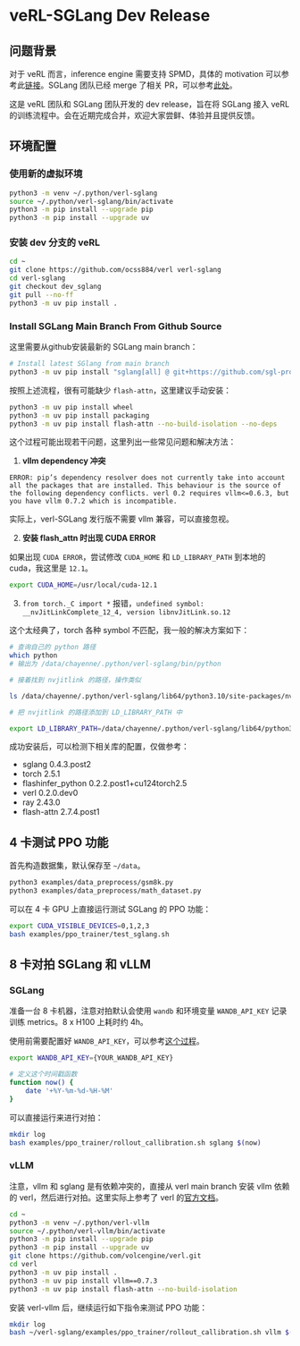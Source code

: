 # veRL-SGLang Dev Release

## 问题背景

对于 veRL 而言，inference engine 需要支持 SPMD，具体的 motivation 可以参考此[链接](https://github.com/vllm-project/vllm/issues/11400)。SGLang 团队已经 merge 了相关 PR，可以参考[此处](https://github.com/sgl-project/sglang/commit/e3e0bc50a9d9644a183bc6dbb55919232196971d)。

这是  veRL 团队和 SGLang 团队开发的 dev release，旨在将 SGLang 接入 veRL 的训练流程中。会在近期完成合并，欢迎大家尝鲜、体验并且提供反馈。

## 环境配置

### 使用新的虚拟环境

```bash
python3 -m venv ~/.python/verl-sglang
source ~/.python/verl-sglang/bin/activate
python3 -m pip install --upgrade pip
python3 -m pip install --upgrade uv
```

### 安装 dev 分支的 veRL

```bash
cd ~
git clone https://github.com/ocss884/verl verl-sglang
cd verl-sglang
git checkout dev_sglang
git pull --no-ff
python3 -m uv pip install .
```

### Install SGLang Main Branch From Github Source

这里需要从github安装最新的 SGLang main branch：

```bash
# Install latest SGlang from main branch
python3 -m uv pip install "sglang[all] @ git+https://github.com/sgl-project/sglang.git/@main#egg=sglang&subdirectory=python" --find-links https://flashinfer.ai/whl/cu124/torch2.5/flashinfer-python
```

按照上述流程，很有可能缺少 `flash-attn`，这里建议手动安装：

```bash
python3 -m uv pip install wheel
python3 -m uv pip install packaging
python3 -m uv pip install flash-attn --no-build-isolation --no-deps
```

这个过程可能出现若干问题，这里列出一些常见问题和解决方法：

1. **vllm dependency 冲突**

`ERROR: pip’s dependency resolver does not currently take into account all the packages that are installed. This behaviour is the source of the following dependency conflicts. verl 0.2 requires vllm<=0.6.3, but you have vllm 0.7.2 which is incompatible.`

实际上，verl-SGLang 发行版不需要 vllm 兼容，可以直接忽视。

2. **安装 flash_attn 时出现 CUDA ERROR**

如果出现 `CUDA ERROR`，尝试修改 `CUDA_HOME` 和 `LD_LIBRARY_PATH` 到本地的 cuda，我这里是 `12.1`。

```bash
export CUDA_HOME=/usr/local/cuda-12.1
```

3. `from torch._C import *` 报错，`undefined symbol:  __nvJitLinkComplete_12_4, version libnvJitLink.so.12`

这个太经典了，torch 各种 symbol 不匹配，我一般的解决方案如下：

```bash
# 查询自己的 python 路径
which python
# 输出为 /data/chayenne/.python/verl-sglang/bin/python
```

```bash
# 接着找到 nvjitlink 的路径，操作类似

ls /data/chayenne/.python/verl-sglang/lib64/python3.10/site-packages/nvidia/nvjitlink/lib/
```

```bash
# 把 nvjitlink 的路径添加到 LD_LIBRARY_PATH 中

export LD_LIBRARY_PATH=/data/chayenne/.python/verl-sglang/lib64/python3.10/site-packages/nvidia/nvjitlink/lib/:$LD_LIBRARY_PATH
```

成功安装后，可以检测下相关库的配置，仅做参考：

- sglang 0.4.3.post2 
- torch 2.5.1
- flashinfer_python 0.2.2.post1+cu124torch2.5
- verl 0.2.0.dev0
- ray 2.43.0
- flash-attn 2.7.4.post1  

<!-- ### 安装 megatron 作为 veRL 的 training engine

veRL 目前也支持使用 Megatron 作为 training engine，使用下面的命令安装 dev 版本的 megatron：

```bash
# 安装 Megatron-LM 到当前路径
git clone -b core_v0.4.0_verl https://github.com/eric-haibin-lin/Megatron-LM

# 将 Megatron-LM 添加到 PYTHONPATH
export PYTHONPATH=$PYTHONPATH:$(pwd)/Megatron-LM
```

需要配套安装 [Transformer Engine 1.7](https://github.com/NVIDIA/TransformerEngine)：

```bash
pip3 install git+https://github.com/NVIDIA/TransformerEngine.git@v1.7
```

安装时编译可能遇到一些问题：

1. **could not find cudnn**

```bash
CMake Error at /tmp/pip-req-build-s96o7cy6/3rdparty/cudnn-frontend/cmake/cuDNN.cmake:3 (find_path):
  Could not find CUDNN_INCLUDE_DIR using the following files: cudnn.h
Call Stack (most recent call first):
  CMakeLists.txt:33 (include)
```

[官方的 find path 函数](https://github.com/NVIDIA/cudnn-frontend/blob/1b0b5eac540b7f8fd19b18f1e6b8427c95503348/cmake/cuDNN.cmake)可以看到具体可用的查找方式，手动指定 `cudnn` 的安装路径给 `CUDNN_PATH` 即可，例如：

```bash
export CUDNN_PATH=/usr/local/cuda/cuda-12/cudnn/v8.9.7.29
```

`CUDNN_PATH` 路径下需要可以找到 `include/cudnn.h`。

2. **GCC版本大等于8.1**

参考[这个issue](https://github.com/NVIDIA/TransformerEngine/issues/1270)。编译需要支持 C++17 的 filesystem 头文件，transformer engine 团队内部使用 GCC 13.2.0 进行编译，可以参考下面的命令安装 GCC 13：

```bash
sudo apt update
sudo add-apt-repository ppa:ubuntu-toolchain-r/test
sudo apt update
sudo apt install gcc-13 g++-13
sudo update-alternatives --install /usr/bin/gcc gcc /usr/bin/gcc-13 60
sudo update-alternatives --install /usr/bin/g++ g++ /usr/bin/g++-13 60
``` -->

## 4 卡测试 PPO 功能

首先构造数据集，默认保存至 `~/data`。

```bash
python3 examples/data_preprocess/gsm8k.py
python3 examples/data_preprocess/math_dataset.py
```

可以在 4 卡 GPU 上直接运行测试 SGLang 的 PPO 功能：

```bash
export CUDA_VISIBLE_DEVICES=0,1,2,3
bash examples/ppo_trainer/test_sglang.sh
```

## 8 卡对拍 SGLang 和 vLLM

### SGLang

准备一台 8 卡机器，注意对拍默认会使用 `wandb` 和环境变量 `WANDB_API_KEY` 记录训练 metrics。8 x H100 上耗时约 4h。

使用前需要配置好 `WANDB_API_KEY`，可以参考[这个过程](https://community.wandb.ai/t/where-can-i-find-the-api-token-for-my-project/7914)。

```bash
export WANDB_API_KEY={YOUR_WANDB_API_KEY}

# 定义这个时间戳函数
function now() {
    date '+%Y-%m-%d-%H-%M'
}
```

可以直接运行来进行对拍：

```bash
mkdir log
bash examples/ppo_trainer/rollout_callibration.sh sglang $(now)
```

### vLLM

注意，vllm 和 sglang 是有依赖冲突的，直接从 verl main branch 安装 vllm 依赖的 verl，然后进行对拍。这里实际上参考了 verl 的[官方文档](https://github.com/volcengine/verl/blob/main/docs/README_vllm0.7.md)。

```bash
cd ~
python3 -m venv ~/.python/verl-vllm
source ~/.python/verl-vllm/bin/activate
python3 -m pip install --upgrade pip
python3 -m pip install --upgrade uv
git clone https://github.com/volcengine/verl.git
cd verl
python3 -m uv pip install .
python3 -m uv pip install vllm==0.7.3
python3 -m uv pip install flash-attn --no-build-isolation
```

安装 verl-vllm 后，继续运行如下指令来测试 PPO 功能：

```bash
mkdir log
bash ~/verl-sglang/examples/ppo_trainer/rollout_callibration.sh vllm $(now)
```

<!-- ## 和vLLM采样对齐  
目前使用SGLang时会出现第一个iter开始score就非常低的现象，下图是在gsm8k上进行对拍的结果，其中两条高的线是vllm，剩下的是SGLang
![image](https://github.com/user-attachments/assets/e7d8c370-a9b6-40c7-85ba-c06ff1228592)、

初步排查原因是validation采样时对参数update失败，同时repetation penalty默认值和vllm不同。更新后得到上图的黄色曲线，可以看到稍好了一点，但没解决问题。  

从表现上看，目前的采样方案SGLang会输出更长的response，下图是和vllm的response mean相比，可以看到平均输出长了一倍
![image](https://github.com/user-attachments/assets/467ef4a8-363f-41c4-9acf-d27e740a8576)


<details>
<summary>捕获的vllm和sglang分别调用generate接口时使用的采样参数，validation时==!do_sample，使用greedy即temperature=0</summary>
Vllm:  
  
do_sample: SamplingParams(n=1, presence_penalty=0.0, frequency_penalty=0.0, repetition_penalty=1.0, temperature=1.0, top_p=1, top_k=-1, min_p=0.0, seed=None, stop=[], stop_token_ids=[], bad_words=[], include_stop_str_in_output=False, ignore_eos=False, max_tokens=4096, min_tokens=0, logprobs=1, prompt_logprobs=None, skip_special_tokens=True, spaces_between_special_tokens=True, truncate_prompt_tokens=None, guided_decoding=None)  

!do_sample: SamplingParams(n=1, presence_penalty=0.0, frequency_penalty=0.0, repetition_penalty=1.0, temperature=0, top_p=1.0, top_k=-1, min_p=0.0, seed=None, stop=[], stop_token_ids=[], bad_words=[], include_stop_str_in_output=False, ignore_eos=False, max_tokens=4096, min_tokens=0, logprobs=1, prompt_logprobs=None, skip_special_tokens=True, spaces_between_special_tokens=True, truncate_prompt_tokens=None, guided_decoding=None)

SGLang:  
do_sample: {'n': 1, 'max_new_tokens': 4096, 'temperature': 1.0, 'top_k': -1, 'top_p': 1, 'ignore_eos': False, 'repetition_penalty': 1.0}  

!do_sample: {'n': 1, 'max_new_tokens': 4096, 'temperature': 0, 'top_k': -1, 'top_p': 1.0, 'ignore_eos': False, 'repetition_penalty': 1.0}  
</details> -->
